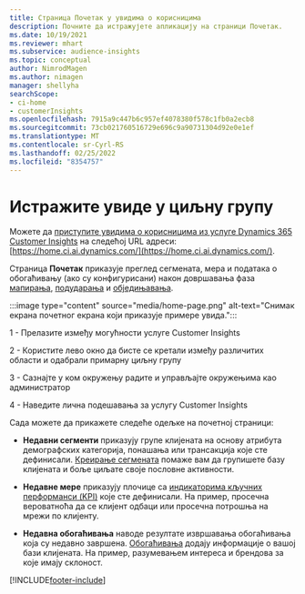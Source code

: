 ```yaml
---
title: Страница Почетак у увидима о корисницима
description: Почните да истражујете апликацију на страници Почетак.
ms.date: 10/19/2021
ms.reviewer: mhart
ms.subservice: audience-insights
ms.topic: conceptual
author: NimrodMagen
ms.author: nimagen
manager: shellyha
searchScope:
- ci-home
- customerInsights
ms.openlocfilehash: 7915a9c447b6c957ef4078380f578c1fb0a2ecb8
ms.sourcegitcommit: 73cb021760516729e696c9a90731304d92e0e1ef
ms.translationtype: MT
ms.contentlocale: sr-Cyrl-RS
ms.lasthandoff: 02/25/2022
ms.locfileid: "8354757"
---
```

# <a name="explore-audience-insights"></a>Истражите увиде у циљну групу

Можете да [приступите увидима о корисницима из услуге Dynamics 365 Customer Insights](https://home.ci.ai.dynamics.com/) на следећој URL адреси: [https://home.ci.ai.dynamics.com/](https://home.ci.ai.dynamics.com/).

Страница **Почетак** приказује преглед сегмената, мера и података о обогаћивању (ако су конфигурисани) након довршавања фаза [мапирања](map-entities.md), [подударања](match-entities.md) и [обједињавања](merge-entities.md).

:::image type="content" source="media/home-page.png" alt-text="Снимак екрана почетног екрана који приказује примере увида.":::

1 - Прелазите између могућности услуге Customer Insights 

2 - Користите лево окно да бисте се кретали између различитих области и одабрали примарну циљну групу

3 - Сазнајте у ком окружењу радите и управљајте окружењима као администратор

4 - Наведите лична подешавања за услугу Customer Insights

Сада можете да прикажете следеће одељке на почетној страници:

- **Недавни сегменти** приказују групе клијената на основу атрибута демографских категорија, понашања или трансакција које сте дефинисали. [Креирање сегмената](segments.md) помаже вам да групишете базу клијената и боље циљате своје пословне активности.

- **Недавне мере** приказују плочице са [индикаторима кључних перформанси (KPI)](measures.md) које сте дефинисали. На пример, просечна вероватноћа да се клијент одбаци или просечна потрошња на мрежи по клијенту.

- **Недавна обогаћивања** наводе резултате извршавања обогаћивања која су недавно завршена. [Обогаћивања](enrichment-hub.md) додају информације о вашој бази клијената. На пример, разумевањем интереса и брендова за које имају склоност.


[!INCLUDE[footer-include](../includes/footer-banner.md)]
